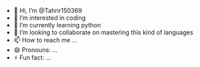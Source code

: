 - 👋 Hi, I’m @Tahrir150369
- 👀 I’m interested in coding
- 🌱 I’m currently learning python
- 💞️ I’m looking to collaborate on mastering this kind of languages
- 📫 How to reach me ...
- 😄 Pronouns: ...
- ⚡ Fun fact: ...

<!---
Tahrir150369/Tahrir150369 is a ✨ special ✨ repository because its `README.md` (this file) appears on your GitHub profile.
You can click the Preview link to take a look at your changes.
--->
